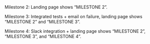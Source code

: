 Milestone 2: Landing page shows “MILESTONE 2”.

Milestone 3: Integrated tests + email on failure, landing page shows “MILESTONE 2” and “MILESTONE 3”.

Milestone 4: Slack integration + landing page shows “MILESTONE 2”, “MILESTONE 3”, and “MILESTONE 4”.
